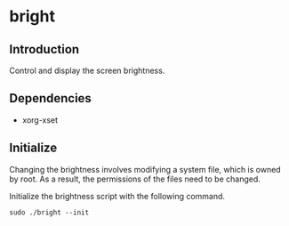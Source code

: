 # bright

## Introduction

Control and display the screen brightness.

## Dependencies

- xorg-xset

## Initialize

Changing the brightness involves modifying a system file, which is owned by
root. As a result, the permissions of the files need to be changed.

Initialize the brightness script with the following command.
```
sudo ./bright --init
```
